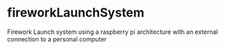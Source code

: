 # fireworkLaunchSystem
Firework Launch system using a raspberry pi architecture with an external connection to a personal computer

